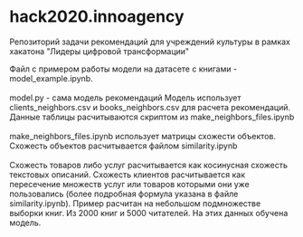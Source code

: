 # hack2020.innoagency
Репозиторий задачи рекомендаций для учреждений культуры в рамках хакатона "Лидеры цифровой трансформации"

Файл с примером работы модели на датасете с книгами - model_example.ipynb. 
<br><br>
model.py - сама модель рекомендаций
Модель использует clients_neighbors.csv и books_neighbors.csv для расчета рекомендаций. Данные таблицы расчитываются скриптом из make_neighbors_files.ipynb
<br><br>
make_neighbors_files.ipynb использует матрицы схожести объектов. Схожесть объектов расчитывается файлом similarity.ipynb
<br><br>
Схожесть товаров либо услуг расчитывается как косинусная схожесть текстовых описаний. Схожесть клиентов расчитывается как пересечение множеств услуг или товаров
которыми они уже пользовались (более подробная формула указана в файле similarity.ipynb). Пример расчитан на небольшом подмножестве выборки книг. Из 2000 книг и 5000 читателей.
На этих данных обучена модель.
